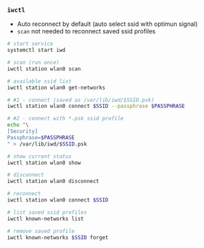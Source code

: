 ### `iwctl`
- Auto reconnect by default (auto select ssid with optimun signal)
- `scan` not needed to reconnect saved ssid profiles
```sh
# start service
systemctl start iwd

# scan (run once)
iwctl station wlan0 scan

# available ssid list
iwctl station wlan0 get-networks

# #1 - connect (saved as /var/lib/iwd/$SSID.psk)
iwctl station wlan0 connect $SSID --passphrase $PASSPHRASE

# #2 - connect with *.psk ssid profile
echo "\
[Security]
Passphrase=$PASSPHRASE
" > /var/lib/iwd/$SSID.psk

# show current status
iwctl station wlan0 show

# disconnect
iwctl station wlan0 disconnect

# reconnect
iwctl station wlan0 connect $SSID

# list saved ssid profiles
iwctl known-networks list

# remove saved profile
iwctl known-networks $SSID forget
```
